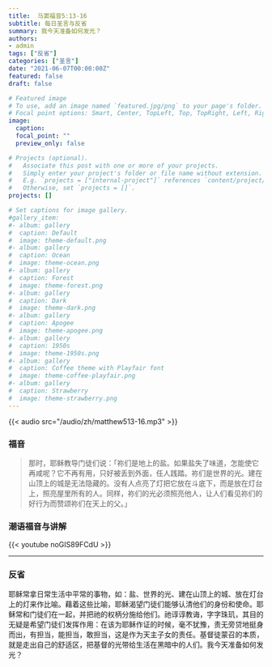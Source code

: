 ```yaml
---
title:  马窦福音5:13-16
subtitle: 每日圣言与反省
summary: 我今天准备如何发光？
authors:
- admin
tags: ["反省"]
categories: ["圣言"]
date: "2021-06-07T00:00:00Z"
featured: false
draft: false

# Featured image
# To use, add an image named `featured.jpg/png` to your page's folder.
# Focal point options: Smart, Center, TopLeft, Top, TopRight, Left, Right, BottomLeft, Bottom, BottomRight
image:
  caption:
  focal_point: ""
  preview_only: false

# Projects (optional).
#   Associate this post with one or more of your projects.
#   Simply enter your project's folder or file name without extension.
#   E.g. `projects = ["internal-project"]` references `content/project/deep-learning/index.md`.
#   Otherwise, set `projects = []`.
projects: []

# Set captions for image gallery.
#gallery_item:
#- album: gallery
#  caption: Default
#  image: theme-default.png
#- album: gallery
#  caption: Ocean
#  image: theme-ocean.png
#- album: gallery
#  caption: Forest
#  image: theme-forest.png
#- album: gallery
#  caption: Dark
#  image: theme-dark.png
#- album: gallery
#  caption: Apogee
#  image: theme-apogee.png
#- album: gallery
#  caption: 1950s
#  image: theme-1950s.png
#- album: gallery
#  caption: Coffee theme with Playfair font
#  image: theme-coffee-playfair.png
#- album: gallery
#  caption: Strawberry
#  image: theme-strawberry.png
---
```


{{< audio src="/audio/zh/matthew513-16.mp3" >}}

### 福音
> 那时，耶稣教导门徒们说：「祢们是地上的盐。如果盐失了味道，怎能使它再咸呢？它不再有用，只好被丢到外面，任人践踏。祢们是世界的光。建在山顶上的城是无法隐藏的。没有人点亮了灯把它放在斗底下，而是放在灯台上，照亮屋里所有的人。同样，祢们的光必须照亮他人，让人们看见祢们的好行为而赞颂祢们在天上的父。」


### 潮语福音与讲解
{{< youtube noGIS89FCdU >}}

---
### 反省
耶稣常拿日常生活中平常的事物，如：盐、世界的光、建在山顶上的城、放在灯台上的灯来作比喻。藉着这些比喻，耶稣渴望门徒们能够认清他们的身份和使命。耶稣常和门徒们在一起，并把祂的权柄分施给他们。祂谆谆教诲，字字珠玑，其目的无疑是希望门徒们发挥作用：在该为耶稣作证的时候，毫不犹豫，责无旁贷地挺身而出，有担当，能担当，敢担当，这是作为天主子女的责任。基督徒蒙召的本质，就是走出自己的舒适区，把基督的光带给生活在黑暗中的人们。我今天准备如何发光？
